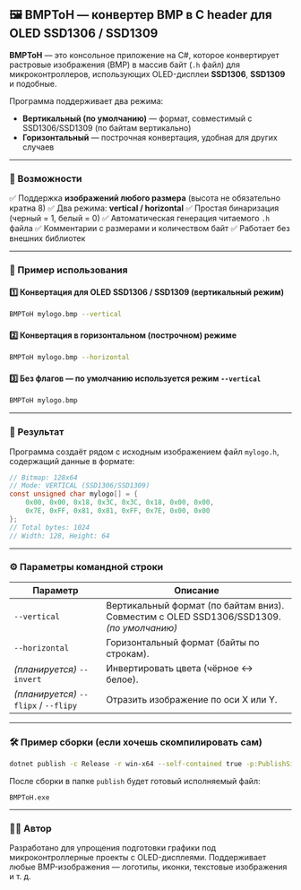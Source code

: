 ﻿## 🖼️ BMPToH — конвертер BMP в C header для OLED SSD1306 / SSD1309

**BMPToH** — это консольное приложение на C#, которое конвертирует растровые изображения (BMP) в массив байт (`.h` файл) для микроконтроллеров, использующих OLED-дисплеи **SSD1306**, **SSD1309** и подобные.

Программа поддерживает два режима:

* **Вертикальный (по умолчанию)** — формат, совместимый с SSD1306/SSD1309 (по байтам вертикально)
* **Горизонтальный** — построчная конвертация, удобная для других случаев

---

### 🚀 Возможности

✅ Поддержка **изображений любого размера** (высота не обязательно кратна 8)
✅ Два режима: **vertical / horizontal**
✅ Простая бинаризация (черный = 1, белый = 0)
✅ Автоматическая генерация читаемого `.h` файла
✅ Комментарии с размерами и количеством байт
✅ Работает без внешних библиотек

---

### 🧩 Пример использования

#### 1️⃣ Конвертация для OLED SSD1306 / SSD1309 (вертикальный режим)

```bash
BMPToH mylogo.bmp --vertical
```

#### 2️⃣ Конвертация в горизонтальном (построчном) режиме

```bash
BMPToH mylogo.bmp --horizontal
```

#### 3️⃣ Без флагов — по умолчанию используется режим `--vertical`

```bash
BMPToH mylogo.bmp
```

---

### 📄 Результат

Программа создаёт рядом с исходным изображением файл `mylogo.h`, содержащий данные в формате:

```c
// Bitmap: 128x64
// Mode: VERTICAL (SSD1306/SSD1309)
const unsigned char mylogo[] = {
    0x00, 0x00, 0x18, 0x3C, 0x3C, 0x18, 0x00, 0x00,
    0x7E, 0xFF, 0x81, 0x81, 0xFF, 0x7E, 0x00, 0x00
};
// Total bytes: 1024
// Width: 128, Height: 64
```

---

### ⚙️ Параметры командной строки

| Параметр                              | Описание                                                                                 |
| ------------------------------------- | ---------------------------------------------------------------------------------------- |
| `--vertical`                          | Вертикальный формат (по байтам вниз). Совместим с OLED SSD1306/SSD1309. *(по умолчанию)* |
| `--horizontal`                        | Горизонтальный формат (байты по строкам).                                                |
| *(планируется)* `--invert`            | Инвертировать цвета (чёрное ↔ белое).                                                    |
| *(планируется)* `--flipx` / `--flipy` | Отразить изображение по оси X или Y.                                                     |

---

### 🛠️ Пример сборки (если хочешь скомпилировать сам)

```bash
dotnet publish -c Release -r win-x64 --self-contained true -p:PublishSingleFile=true
```

После сборки в папке `publish` будет готовый исполняемый файл:

```
BMPToH.exe
```

---

### 🧑‍💻 Автор

Разработано для упрощения подготовки графики под микроконтроллерные проекты с OLED-дисплеями.
Поддерживает любые BMP-изображения — логотипы, иконки, текстовые изображения и т. д.
